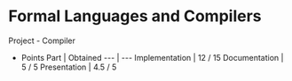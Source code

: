 # Formal Languages and Compilers

Project - Compiler
- Points
    Part  | Obtained
    ---  | ---
    Implementation | 12 / 15
    Documentation  | 5 / 5
    Presentation   | 4.5 / 5

